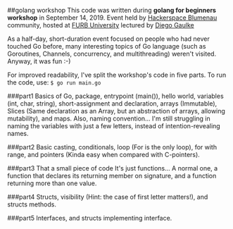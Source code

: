 ##golang workshop
This code was written during **golang for beginners workshop** in September 14, 2019. 
Event held by [Hackerspace Blumenau](https://www.hackerspaceblumenau.org/) community, hosted at [FURB University](https://furb.br) lectured by [Diego Gaulke](https://github.com/diegogaulke)

As a half-day, short-duration event focused on people who had never touched Go before, many interesting topics of Go language (such as Goroutines, Channels, concurrency, and multithreading) weren't visited. Anyway, it was fun :-)

For improved readability, I've split the workshop's code in five parts.
To run the code, use:
`$ go run main.go`

###part1
Basics of Go, package, entrypoint (main()), hello world, variables (int, char, string), short-assignment and declaration, arrays (Immutable), Slices (Same declaration as an Array, but an abstraction of arrays, allowing mutability), and maps.
Also, naming convention... I'm still struggling in naming the variables with just a few letters, instead of intention-revealing names.

###part2
Basic casting, conditionals, loop (For is the only loop), for with range, and pointers (Kinda easy when compared with C-pointers).

###part3
That a small piece of code
It's just functions... A normal one, a function that declares its returning member on signature, and a function returning more than one value.

###part4
Structs, visibility (Hint: the case of first letter matters!), and structs methods.

###part5
Interfaces, and structs implementing interface.